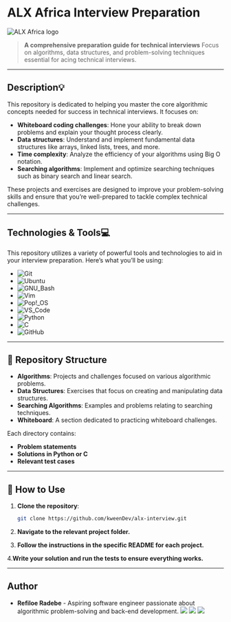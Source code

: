 # ALX Africa Interview Preparation

![ALX Africa logo](https://www.alxafrica.com/wp-content/uploads/2022/01/header-logo.png)

> **A comprehensive preparation guide for technical interviews**
> Focus on algorithms, data structures, and problem-solving techniques essential for acing technical interviews.

---

## Description:bulb:

This repository is dedicated to helping you master the core algorithmic concepts needed for success in technical interviews. It focuses on:

- **Whiteboard coding challenges**: Hone your ability to break down problems and explain your thought process clearly.
- **Data structures**: Understand and implement fundamental data structures like arrays, linked lists, trees, and more.
- **Time complexity**: Analyze the efficiency of your algorithms using Big O notation.
- **Searching algorithms**: Implement and optimize searching techniques such as binary search and linear search.

These projects and exercises are designed to improve your problem-solving skills and ensure that you’re well-prepared to tackle complex technical challenges.

---

## Technologies & Tools:computer:

This repository utilizes a variety of powerful tools and technologies to aid in your interview preparation. Here’s what you’ll be using:

- ![Git](https://img.shields.io/badge/≡-Git-F05032?logo=git&style=flat-square&labelColor=282828)
- ![Ubuntu](https://img.shields.io/badge/≡-Ubuntu-E95420?&style=flat-square&logo=Ubuntu&labelColor=282828)
- ![GNU_Bash](https://img.shields.io/badge/≡-GNU_Bash-4EAA25?logo=GNU-Bash&style=flat-square&labelColor=282828)
- ![Vim](https://img.shields.io/badge/≡-Vim-019733?logo=Vim&style=flat-square&logoColor=019733&labelColor=282828)
- ![Pop!_OS](https://img.shields.io/badge/≡-Pop!_OS-48B9C7?logo=Pop_OS&style=flat-square&labelColor=282828)
- ![VS_Code](https://img.shields.io/badge/≡-VS_Code-007ACC?logo=visual-studio-code&style=flat-square&logoColor=007ACC&labelColor=282828)
- ![Python](https://img.shields.io/badge/≡-Python-3776AB?logo=Python&style=flat-square&labelColor=282828)
- ![C](https://img.shields.io/badge/≡-Language-A8B9CC?logo=C&style=flat-square&labelColor=282828)
- ![GitHub](https://img.shields.io/badge/≡-GitHub-181717?logo=GitHub&style=flat-square&labelColor=282828)

---

## 📂 Repository Structure

- **Algorithms**: Projects and challenges focused on various algorithmic problems.
- **Data Structures**: Exercises that focus on creating and manipulating data structures.
- **Searching Algorithms**: Examples and problems relating to searching techniques.
- **Whiteboard**: A section dedicated to practicing whiteboard challenges.

Each directory contains:

- **Problem statements**
- **Solutions in Python or C**
- **Relevant test cases**

---

## 🚀 How to Use

1. **Clone the repository**:

   ```bash
   git clone https://github.com/kweenDev/alx-interview.git
   ```

2. **Navigate to the relevant project folder.**

3. **Follow the instructions in the specific README for each project.**

4.**Write your solution and run the tests to ensure everything works.**

---

## Author

- **Refiloe Radebe** - Aspiring software engineer passionate about algorithmic problem-solving and back-end development.
  [<img src="https://img.shields.io/badge/X-000000.svg?&style=plastic&logo=X&logoColor=white"/>](https://x.com/ref_regal)
  [<img src="https://img.shields.io/badge/Linkedin-0A66C2.svg?&style=plastic&logo=linkedin&logoColor=white"/>](https://www.linkedin.com/in/refiloe-radebe/)
  [<img src="https://img.shields.io/badge/GitHub-181717.svg?&style=plastic&logo=github&logoColor=white"/>](https://github.com/kweenDev)
